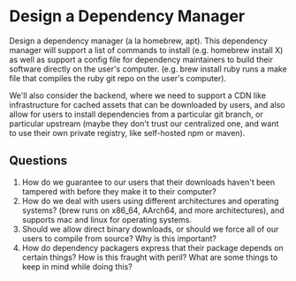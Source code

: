 # Design a Dependency Manager

Design a dependency manager (a la homebrew, apt). This dependency
manager will support a list of commands to install (e.g. homebrew
install X) as well as support a config file for dependency maintainers
to build their software directly on the user's computer. (e.g. brew
install ruby runs a make file that compiles the ruby git repo on the
user's computer).

We'll also consider the backend, where we need to support a CDN like
infrastructure for cached assets that can be downloaded by users, and
also allow for users to install dependencies from a particular git
branch, or particular upstream (maybe they don't trust our centralized
one, and want to use their own private registry, like self-hosted npm or
maven).

## Questions

1. How do we guarantee to our users that their downloads haven't been
   tampered with before they make it to their computer?
2. How do we deal with users using different architectures and operating
   systems? (brew runs on x86_64, AArch64, and more architectures), and
   supports mac and linux for operating systems.
3. Should we allow direct binary downloads, or should we force all of
   our users to compile from source? Why is this important?
4. How do dependency packagers express that their package depends on
   certain things? How is this fraught with peril? What are some things
   to keep in mind while doing this?
